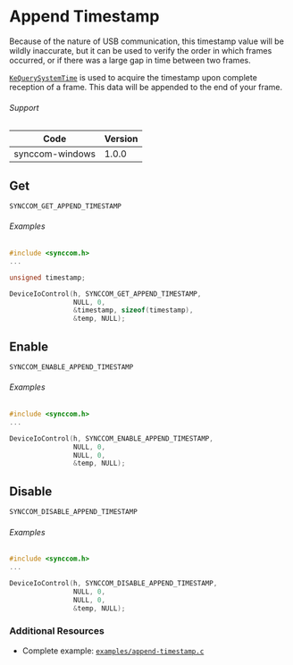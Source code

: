 # Append Timestamp
Because of the nature of USB communication, this timestamp value will be wildly inaccurate, but it can be used to verify the order in which frames occurred, or if there was a large gap in time between two frames.

[`KeQuerySystemTime`](http://msdn.microsoft.com/en-us/library/windows/hardware/ff553068.aspx) is used to acquire the timestamp upon complete reception of a frame.
This data will be appended to the end of your frame.

###### Support
| Code | Version |
| ---- | ------- |
| synccom-windows | 1.0.0 |


## Get
```c
SYNCCOM_GET_APPEND_TIMESTAMP
```

###### Examples
```c
#include <synccom.h>
...

unsigned timestamp;

DeviceIoControl(h, SYNCCOM_GET_APPEND_TIMESTAMP,
                NULL, 0,
                &timestamp, sizeof(timestamp),
                &temp, NULL);
```


## Enable
```c
SYNCCOM_ENABLE_APPEND_TIMESTAMP
```

###### Examples
```c
#include <synccom.h>
...

DeviceIoControl(h, SYNCCOM_ENABLE_APPEND_TIMESTAMP,
                NULL, 0,
                NULL, 0,
                &temp, NULL);
```


## Disable
```c
SYNCCOM_DISABLE_APPEND_TIMESTAMP
```

###### Examples
```c
#include <synccom.h>
...

DeviceIoControl(h, SYNCCOM_DISABLE_APPEND_TIMESTAMP,
                NULL, 0,
                NULL, 0,
                &temp, NULL);
```


### Additional Resources
- Complete example: [`examples/append-timestamp.c`](https://github.com/commtech/synccom-windows/blob/master/examples/append-timestamp/append_timestamp.c)
